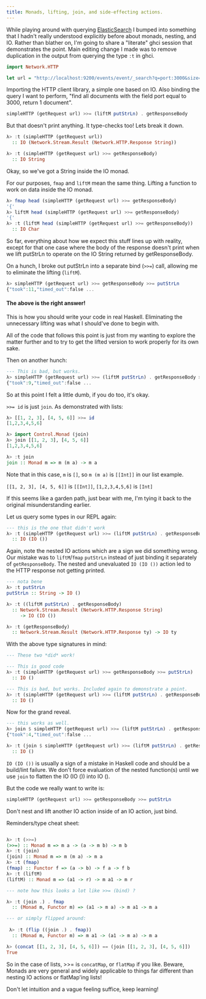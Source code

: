 ```yaml
---
title: Monads, lifting, join, and side-effecting actions.
---
```


While playing around with querying [ElasticSearch](http://www.elasticsearch.org/) I bumped into something that I hadn't really understood explicitly before about monads, nesting, and IO. Rather than blather on, I'm going to share a "literate" ghci session that demonstrates the point. Main editing change I made was to remove duplication in the output from querying the type `:t` in ghci.

``` haskell
import Network.HTTP

let url = "http://localhost:9200/events/event/_search?q=port:3000&size=1"
```

Importing the HTTP client library, a simple one based on IO. Also binding the query I want to perform, "find all documents with the field port equal to 3000, return 1 document".

``` haskell
simpleHTTP (getRequest url) >>= (liftM putStrLn) . getResponseBody
```

But that doesn't print anything. It type-checks too! Lets break it down.

``` haskell
λ> :t (simpleHTTP (getRequest url))
  :: IO (Network.Stream.Result (Network.HTTP.Response String))

λ> :t (simpleHTTP (getRequest url) >>= getResponseBody)
  :: IO String
```

Okay, so we've got a String inside the IO monad.

For our purposes, `fmap` and `liftM` mean the same thing. Lifting a function to work on data inside the IO monad.

``` haskell
λ> fmap head (simpleHTTP (getRequest url) >>= getResponseBody)
'{'
λ> liftM head (simpleHTTP (getRequest url) >>= getResponseBody)
'{'
λ> :t (liftM head (simpleHTTP (getRequest url) >>= getResponseBody))
  :: IO Char
```

So far, everything about how we expect this stuff lines up with reality, except for that one case where the body of the response doesn't print when we lift putStrLn to operate on the IO String returned by getResponseBody.

On a hunch, I broke out putStrLn into a separate bind (`>>=`) call, allowing me to eliminate the lifting (`liftM`).

``` haskell
λ> simpleHTTP (getRequest url) >>= getResponseBody >>= putStrLn
{"took":11,"timed_out":false ...
```

#### The above is the right answer!

This is how you should write your code in real Haskell. Eliminating the unnecessary lifting was what I should've done to begin with.

All of the code that follows this point is just from my wanting to explore the matter further and to try to get the lifted version to work properly for its own sake.

Then on another hunch:

``` haskell
--- This is bad, but works.
λ> simpleHTTP (getRequest url) >>= (liftM putStrLn) . getResponseBody >>= id
{"took":9,"timed_out":false ...
```

So at this point I felt a little dumb, if you do too, it's okay.

`>>= id` is just `join`. As demonstrated with lists:

``` haskell
λ> [[1, 2, 3], [4, 5, 6]] >>= id
[1,2,3,4,5,6]

λ> import Control.Monad (join)
λ> join [[1, 2, 3], [4, 5, 6]]
[1,2,3,4,5,6]

λ> :t join
join :: Monad m => m (m a) -> m a
```

Note that in this case, `m` is `[]`, so `m (m a)` is `[[Int]]` in our list example.

`[[1, 2, 3], [4, 5, 6]]` is `[[Int]]`, `[1,2,3,4,5,6]` is `[Int]`

If this seems like a garden path, just bear with me, I'm tying it back to the original misunderstanding earlier.

Let us query some types in our REPL again:

``` haskell
--- this is the one that didn't work
λ> :t (simpleHTTP (getRequest url) >>= (liftM putStrLn) . getResponseBody)
  :: IO (IO ())
```

Again, note the nested IO actions which are a sign we did something wrong. Our mistake was to `liftM`/`fmap` `putStrLn` instead of just binding it separately of `getResponseBody`. The nested and unevaluated `IO (IO ())` action led to the HTTP response not getting printed.

``` haskell
--- nota bene
λ> :t putStrLn
putStrLn :: String -> IO ()

λ> :t ((liftM putStrLn) . getResponseBody)
  :: Network.Stream.Result (Network.HTTP.Response String)
     -> IO (IO ())

λ> :t (getResponseBody)
  :: Network.Stream.Result (Network.HTTP.Response ty) -> IO ty
```

With the above type signatures in mind:

``` haskell
--- These two *did* work!

--- This is good code
λ> :t (simpleHTTP (getRequest url) >>= getResponseBody >>= putStrLn)
  :: IO ()

--- This is bad, but works. Included again to demonstrate a point.
λ> :t (simpleHTTP (getRequest url) >>= (liftM putStrLn) . getResponseBody >>= id)
  :: IO ()
```

Now for the grand reveal.

``` haskell
--- this works as well.
λ> join $ simpleHTTP (getRequest url) >>= (liftM putStrLn) . getResponseBody
{"took":4,"timed_out":false ...

λ> :t (join $ simpleHTTP (getRequest url) >>= (liftM putStrLn) . getResponseBody)
  :: IO ()
```

`IO (IO ())` is usually a sign of a mistake in Haskell code and should be a build/lint failure. We don't force evaluation of the nested function(s) until we use `join` to flatten the IO (IO ()) into IO ().

But the code we really want to write is:

``` haskell
simpleHTTP (getRequest url) >>= getResponseBody >>= putStrLn
```

Don't nest and lift another IO action inside of an IO action, just bind.

Reminders/type cheat sheet:

``` haskell

λ> :t (>>=)
(>>=) :: Monad m => m a -> (a -> m b) -> m b
λ> :t (join)
(join) :: Monad m => m (m a) -> m a
λ> :t (fmap)
(fmap) :: Functor f => (a -> b) -> f a -> f b
λ> :t (liftM)
(liftM) :: Monad m => (a1 -> r) -> m a1 -> m r

--- note how this looks a lot like >>= (bind) ?

λ> :t (join .) . fmap
  :: (Monad m, Functor m) => (a1 -> m a) -> m a1 -> m a

--- or simply flipped around:
  
 λ> :t (flip ((join .) . fmap))
  :: (Monad m, Functor m) => m a1 -> (a1 -> m a) -> m a

λ> (concat [[1, 2, 3], [4, 5, 6]]) == (join [[1, 2, 3], [4, 5, 6]])
True

```

So in the case of lists, >>= is `concatMap`, or `flatMap` if you like. Beware, Monads are very general and widely applicable to things far different than nesting IO actions or flatMap'ing lists!

Don't let intuition and a vague feeling suffice, keep learning!
